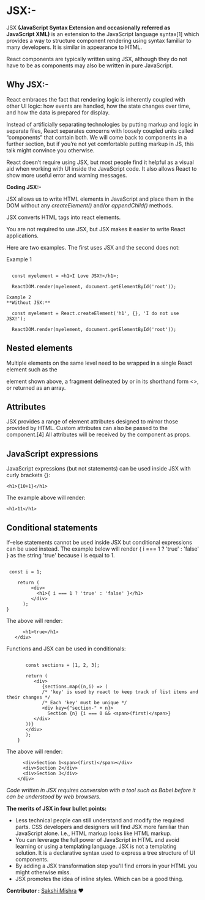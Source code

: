 # JSX:-

JSX **(JavaScript Syntax Extension and occasionally referred as JavaScript XML)** is an extension to the JavaScript language syntax[1] which provides a way to structure component rendering using syntax familiar to many developers. It is similar in appearance to HTML.

React components are typically written using JSX, although they do not have to be as components may also be written in pure JavaScript. 

## Why JSX:-

React embraces the fact that rendering logic is inherently coupled with other UI logic: how events are handled, how the state changes over time, and how the data is prepared for display.

Instead of artificially separating technologies by putting markup and logic in separate files, React separates concerns with loosely coupled units called “components” that contain both. We will come back to components in a further section, but if you’re not yet comfortable putting markup in JS, this talk might convince you otherwise.

React doesn’t require using JSX, but most people find it helpful as a visual aid when working with UI inside the JavaScript code. It also allows React to show more useful error and warning messages.

**Coding JSX:-**

JSX allows us to write HTML elements in JavaScript and place them in the DOM without any _createElement()_  and/or _appendChild()_ methods.

JSX converts HTML tags into react elements.

You are not required to use JSX, but JSX makes it easier to write React applications.

Here are two examples. The first uses JSX and the second does not:

Example 1
```**JSX:**

  const myelement = <h1>I Love JSX!</h1>;

  ReactDOM.render(myelement, document.getElementById('root'));

Example 2
**Without JSX:**

  const myelement = React.createElement('h1', {}, 'I do not use JSX!');

  ReactDOM.render(myelement, document.getElementById('root'));
```

## Nested elements

Multiple elements on the same level need to be wrapped in a single React element such as the <div> element shown above, a fragment delineated by <Fragment> or in its shorthand form <>, or returned as an array.

## Attributes

JSX provides a range of element attributes designed to mirror those provided by HTML. Custom attributes can also be passed to the component.[4] All attributes will be received by the component as props.

## JavaScript expressions

JavaScript expressions (but not statements) can be used inside JSX with curly brackets {}:

```<h1>{10+1}</h1>```

The example above will render:

```<h1>11</h1>```

## Conditional statements

If–else statements cannot be used inside JSX but conditional expressions can be used instead. The example below will render { i === 1 ? 'true' : 'false' } as the string 'true' because i is equal to 1.

```const App = () => {

 const i = 1;

    return (
         <div>
           <h1>{ i === 1 ? 'true' : 'false' }</h1>
         </div>
      );
}
```

The above will render:

```<div>
      <h1>true</h1>
   </div>
```

Functions and JSX can be used in conditionals:

```const App = () => {

       const sections = [1, 2, 3];

       return (
          <div>
             {sections.map((n,i) => (
             /* 'key' is used by react to keep track of list items and their changes */
             /* Each 'key' must be unique */
             <div key={"section-" + n}>
               Section {n} {i === 0 && <span>(first)</span>}
          </div>
       ))}
       </div>
       );
    }
  ```
The above will render:

```<div>
      <div>Section 1<span>(first)</span></div>
      <div>Section 2</div>
      <div>Section 3</div>
    </div>
```

*Code written in JSX requires conversion with a tool such as Babel before it can be understood by web browsers.*

**The merits of JSX in four bullet points:**

- Less technical people can still understand and modify the required parts. CSS developers and designers will find JSX more familiar than JavaScript alone. I.e., HTML markup looks like HTML markup.
- You can leverage the full power of JavaScript in HTML and avoid learning or using a templating language. JSX is not a templating solution. It is a declarative syntax used to express a tree structure of UI components.
- By adding a JSX transformation step you'll find errors in your HTML you might otherwise miss.
- JSX promotes the idea of inline styles. Which can be a good thing.

 __Contributor :__ [Sakshi Mishra](https://github.com/SakshiMishra1) :heart: 
 
